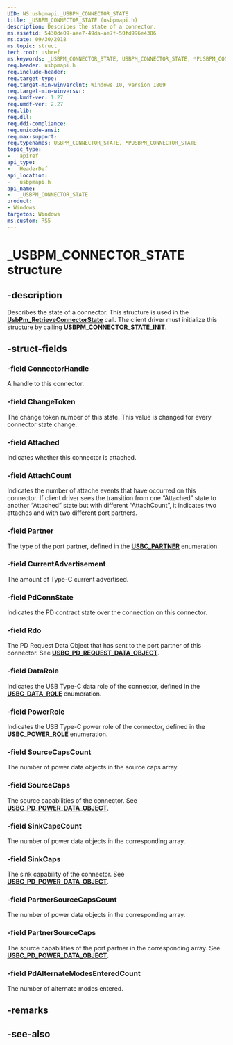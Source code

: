 ```yaml
---
UID: NS:usbpmapi._USBPM_CONNECTOR_STATE
title: _USBPM_CONNECTOR_STATE (usbpmapi.h)
description: Describes the state of a connector.
ms.assetid: 5430de09-aae7-49da-ae7f-50fd996e4386
ms.date: 09/30/2018
ms.topic: struct
tech.root: usbref
ms.keywords: _USBPM_CONNECTOR_STATE, USBPM_CONNECTOR_STATE, *PUSBPM_CONNECTOR_STATE, 
req.header: usbpmapi.h
req.include-header:
req.target-type:
req.target-min-winverclnt: Windows 10, version 1809
req.target-min-winversvr:
req.kmdf-ver: 1.27
req.umdf-ver: 2.27
req.lib:
req.dll:
req.ddi-compliance:
req.unicode-ansi:
req.max-support:
req.typenames: USBPM_CONNECTOR_STATE, *PUSBPM_CONNECTOR_STATE
topic_type: 
-	apiref
api_type: 
-	HeaderDef
api_location: 
-	usbpmapi.h
api_name: 
-	_USBPM_CONNECTOR_STATE
product:
- Windows
targetos: Windows
ms.custom: RS5
---
```


# _USBPM_CONNECTOR_STATE structure

## -description
Describes the state of a connector. This structure is used in the [**UsbPm_RetrieveConnectorState**](nf-usbpmapi-usbpm_retrieveconnectorstate.md) call. The client driver must initialize this structure by calling [**USBPM_CONNECTOR_STATE_INIT**](C:\wdk-ddi\wdk-ddi-src\content\usbpmapi\nf-usbpmapi-usbpm_connector_state_init.md).

## -struct-fields

### -field ConnectorHandle
A handle to this connector.
 
### -field ChangeToken
The change token number of this state. This value is changed for every connector state change. 
 
### -field Attached
Indicates whether this connector is attached.
 
### -field AttachCount
Indicates the number of attache events that have occurred on this connector. If client driver sees the transition from one “Attached” state to another “Attached” state but with different “AttachCount”, it indicates two attaches and with two different port partners.

### -field Partner
The type of the port partner, defined in the [**USBC_PARTNER**](../usbctypes/ne-usbctypes-_usbc_partner.md) enumeration.
 
### -field CurrentAdvertisement
The amount of Type-C current advertised. 

### -field PdConnState
Indicates the PD contract state over the connection on this connector.
 
### -field Rdo
The PD Request Data Object that has sent to the port partner of this connector. See [**USBC_PD_REQUEST_DATA_OBJECT**](../usbctypes/ns-usbctypes-_usbc_pd_request_data_object.md).
 
### -field DataRole
Indicates the USB Type-C data role of the connector, defined in the [**USBC_DATA_ROLE**](../usbctypes/ne-usbctypes-_usbc_data_role.md) enumeration.

### -field PowerRole
Indicates the USB Type-C power role of the connector, defined in the [**USBC_POWER_ROLE**](../usbctypes/ne-usbctypes-_usbc_power_role.md) enumeration.
 
### -field SourceCapsCount
The number of power data objects in the source caps array.
 
### -field SourceCaps
The source capabilities of the connector. See [**USBC_PD_POWER_DATA_OBJECT**](../usbctypes/ns-usbctypes-_usbc_pd_power_data_object.md).
 
### -field SinkCapsCount
The number of power data objects in the corresponding array.

### -field SinkCaps
The sink capability of the connector. See [**USBC_PD_POWER_DATA_OBJECT**](../usbctypes/ns-usbctypes-_usbc_pd_power_data_object.md).
 
### -field PartnerSourceCapsCount
The number of power data objects in the corresponding array.
 
### -field PartnerSourceCaps
The source capabilities of the port partner in the corresponding array. See [**USBC_PD_POWER_DATA_OBJECT**](../usbctypes/ns-usbctypes-_usbc_pd_power_data_object.md).
### -field PdAlternateModesEnteredCount
The number of alternate modes entered. 

## -remarks


## -see-also
